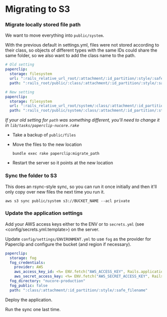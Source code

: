 # Migrating to S3

### Migrate locally stored file path

We want to move everything into `public/system`.

With the previous default in settings.yml, files were not stored according to their
class, so objects of different types with the same IDs could share the same folder, so
we also want to add the class name to the path.

```yaml
# Old setting
paperclip:
  storage: filesystem
  url: ":rails_relative_url_root/:attachment/:id_partition/:style/:safe_filename"
  path: ":rails_root/public/:class/:attachment/:id_partition/:style/:safe_filename"

# New setting
paperclip:
  storage: filesystem
  url: ":rails_relative_url_root/system/:class/:attachment/:id_partition/:style/:safe_filename"
  path: ":rails_root/public/system/:class/:attachment/:id_partition/:style/:safe_filename"
```

_If your old setting for `path` was something different, you'll need to change it
in `lib/tasks/paperclip-nucore.rake`_

* Take a backup of `public/files`

* Move the files to the new location

  ```
  bundle exec rake paperclip:migrate_path
  ```

* Restart the server so it points at the new location

### Sync the folder to S3

This does an rsync-style sync, so you can run it once initially and then it'll only
copy over new files the next time you run it.

```
aws s3 sync public/system s3://BUCKET_NAME --acl private
```

### Update the application settings

Add your AWS access keys either to the ENV or to `secrets.yml` (see <config/secrets.yml.template>) on the server.

Update `config/settings/ENVIRONMENT.yml` to use `fog` as the provider for Paperclip and
configure the bucket (and region if necessary).

```yaml
paperclip:
  storage: fog
  fog_credentials:
    provider: AWS
    aws_access_key_id: <%= ENV.fetch("AWS_ACCESS_KEY", Rails.application.secrets.dig(:paperclip, :aws_access_key_id)) %>
    aws_secret_access_key: <%= ENV.fetch("AWS_SECRET_ACCESS_KEY", Rails.application.secrets.dig(:paperclip, :aws_secret_access_key)) %>
  fog_directory: "nucore-production"
  fog_public: false
  path: ":class/:attachment/:id_partition/:style/:safe_filename"
```

Deploy the application.

Run the sync one last time.
